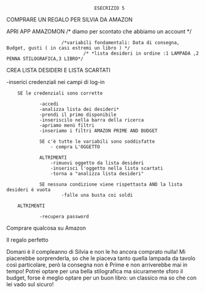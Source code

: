                                     ESECRIZIO 5

COMPRARE UN REGALO PER SILVIA DA AMAZON

APRI APP AMAZOMON /* diamo per scontato che abbiamo un account */

                        /*variabili fondamentali: Data di consegna, Budget, gusti ( in casi estremi un libro ) */
                                /* *lista desideri in ordine :1 LAMPADA ,2 PENNA STILOGRAFICA,3 LIBRO*/


CREA LISTA DESIDERI E LISTA SCARTATI

-inserici credenziali nei campi di log-in

        SE le credenziali sono corrette
                
                -accedi
                -analizza lista dei desideri*
                -prendi il primo disponibile
                -inseriscilo nella barra della ricerca
                -apriamo menù filtri
                -inseriamo i filtri AMAZON PRIME AND BUDGET

                SE c'è tutte le variabili sono soddisfatte 
                    - compra L'OGGETTO
                
                ALTRIMENTI
                    -rimuovi oggetto da lista desideri 
                    -inserisci l'oggetto nella lista scartati
                    -torna a "analizza lista desideri"
                
                SE nessuna condizione viene rispettasta AND la lista desideri è vuota
                        -falle una busta coi soldi
                
        ALTRIMENTI

                -recupera password

Comprare qualcosa su Amazon 

Il regalo perfetto

Domani è il compleanno di Silvia e non le ho ancora comprato nulla! Mi piacerebbe sorprenderla, so che le piaceva tanto quella lampada da tavolo così particolare, però la consegna non è Prime e non arriverebbe mai in tempo! Potrei optare per una bella stilografica ma sicuramente sforo il budget, forse è meglio optare per un buon libro: un classico ma so che con lei vado sul sicuro!
